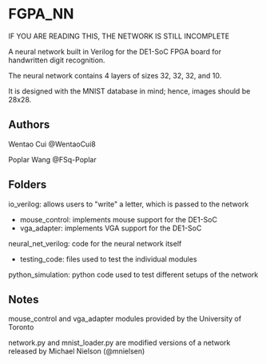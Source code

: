 # FGPA_NN
IF YOU ARE READING THIS, THE NETWORK IS STILL INCOMPLETE

A neural network built in Verilog for the DE1-SoC FPGA board for handwritten digit recognition.

The neural network contains 4 layers of sizes 32, 32, 32, and 10.

It is designed with the MNIST database in mind; hence, images should be 28x28.

## Authors
Wentao Cui @WentaoCui8

Poplar Wang @FSq-Poplar

## Folders
io_verilog: allows users to "write" a letter, which is passed to the network
- mouse_control: implements mouse support for the DE1-SoC
- vga_adapter: implements VGA support for the DE1-SoC

neural_net_verilog: code for the neural network itself
- testing_code: files used to test the individual modules

python_simulation: python code used to test different setups of the network

## Notes
mouse_control and vga_adapter modules provided by the University of Toronto

network.py and mnist_loader.py are modified versions of a network released by Michael Nielson (@mnielsen)